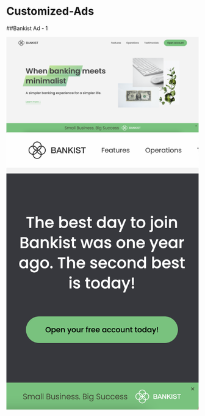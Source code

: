 # Customized-Ads

##Bankist Ad - 1

![bank-1](https://github.com/roger-rangel/Customized-Ads/blob/main/Bankist%20Ad%20-%201/img/bank-1.png)
![bank-2](https://github.com/roger-rangel/Customized-Ads/blob/main/Bankist%20Ad%20-%201/img/bank-2.png)
